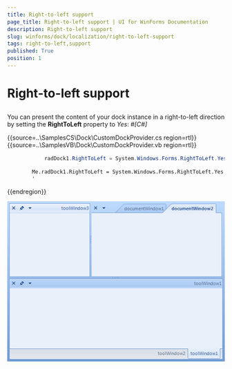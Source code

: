 ```yaml
---
title: Right-to-left support
page_title: Right-to-left support | UI for WinForms Documentation
description: Right-to-left support
slug: winforms/dock/localization/right-to-left-support
tags: right-to-left,support
published: True
position: 1
---
```


# Right-to-left support



## 

You can present the content of your dock instance in a right-to-left direction by setting the __RightToLeft__ property to *Yes*:
            #_[C#]_

	



{{source=..\SamplesCS\Dock\CustomDockProvider.cs region=rtl}} 
{{source=..\SamplesVB\Dock\CustomDockProvider.vb region=rtl}} 

````C#
            radDock1.RightToLeft = System.Windows.Forms.RightToLeft.Yes;
````
````VB.NET
        Me.radDock1.RightToLeft = System.Windows.Forms.RightToLeft.Yes
        '
````

{{endregion}} 


![dock-localization-rtl 001](images/dock-localization-rtl001.png)
